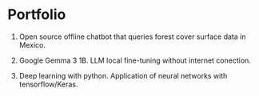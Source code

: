 # Portfolio


01. Open source offline chatbot that queries forest cover surface data in Mexico.

02. Google Gemma 3 1B. LLM local fine-tuning without internet conection.

03. Deep learning with python. Application of neural networks with tensorflow/Keras.
